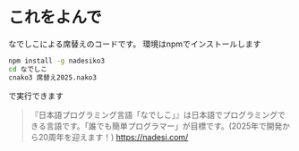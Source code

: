 # これをよんで

なでしこによる席替えのコードです。
環境はnpmでインストールします
``` bash
npm install -g nadesiko3
cd なでしこ
cnako3 席替え2025.nako3
```
で実行できます

> 『日本語プログラミング言語「なでしこ」』は日本語でプログラミングできる言語です。「誰でも簡単プログラマー」が目標です。(2025年で開発から20周年を迎えます！)
https://nadesi.com/